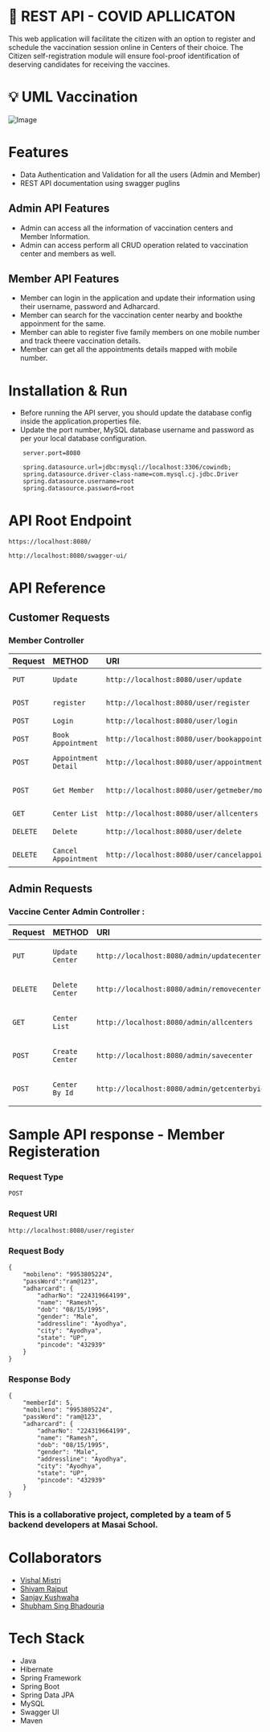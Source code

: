 # 🎯 REST API - COVID APLLICATON

This web application will facilitate the citizen with an option to register and schedule the vaccination session online in Centers of their choice. The Citizen self-registration module will ensure fool-proof identification of deserving candidates for receiving the vaccines.

# 💡 UML Vaccination

![Image](https://lucid.app/lucidchart/d73bbd70-cdfb-4443-8adc-61baa01d5c24/edit?invitationId=inv_ee83b80d-13ae-4cf2-a7ad-3c9b0770c8f0#.svg)

# Features

- Data Authentication and Validation for all the users (Admin and Member)
- REST API documentation using swagger puglins

## Admin API Features

- Admin can access all the information of vaccination centers and Member Information.
- Admin can access perform all CRUD operation related to vaccination center and members as well.

## Member API Features

- Member can login in the application and update their information using their username, password and Adharcard.
- Member can search for the vaccination center nearby and bookthe appoinment for the same.
- Member can able to register five family members on one mobile number and track theere vaccination details.
- Member can get all the appointments details mapped with mobile number.

# Installation & Run

- Before running the API server, you should update the database config inside the application.properties file.
- Update the port number, MySQL database username and password as per your local database configuration.

```
    server.port=8080

    spring.datasource.url=jdbc:mysql://localhost:3306/cowindb;
    spring.datasource.driver-class-name=com.mysql.cj.jdbc.Driver
    spring.datasource.username=root
    spring.datasource.password=root
```

# API Root Endpoint
```
https://localhost:8080/
```
```
http://localhost:8080/swagger-ui/
```
# API Reference

## Customer Requests

### Member Controller

| Request | METHOD     |  URI | Description                |
| :-------- | :------- | :----- | :------------------------- |
| `PUT` | `Update` | `http://localhost:8080/user/update` | Update existing user |
| `POST` | `register` | `http://localhost:8080/user/register` | Register new user |
| `POST` | `Login` | `http://localhost:8080/user/login` | User Login |
| `POST` | `Book Appointment` | `http://localhost:8080/user/bookappointment` | Book Appoinment |
| `POST` | `Appointment Detail` | `http://localhost:8080/user/appointmentdetails` | Appointment Detail |
| `POST` | `Get Member` | `http://localhost:8080/user/getmeber/mobile` | Get Member By Mobile Number |
| `GET` | `Center List` | `http://localhost:8080/user/allcenters` | Center List |
| `DELETE` | `Delete` | `http://localhost:8080/user/delete` | Delete existing user |
| `DELETE` | `Cancel Appointment` | `http://localhost:8080/user/cancelappointment` | Cancel Appoinment |

## Admin Requests

### Vaccine Center Admin Controller :

| Request | METHOD     |  URI | Description                |
| :-------- | :------- | :----- | :------------------------- |
| `PUT` | `Update Center` | `http://localhost:8080/admin/updatecenter` | Update Center Details |
| `DELETE` | `Delete Center` | `http://localhost:8080/admin/removecenter` | Remove Center Details |
| `GET` | `Center List` | `http://localhost:8080/admin/allcenters` | Get All center Details |
| `POST` | `Create Center` | `http://localhost:8080/admin/savecenter` | Save new center details |
| `POST` | `Center By Id` | `http://localhost:8080/admin/getcenterbyid` | Get Center details by center ID |


# Sample API response - Member Registeration

### Request Type
```
POST
```

### Request URI
```
http://localhost:8080/user/register
```

### Request Body
```
{
    "mobileno": "9953805224",
    "passWord":"ram@123",
    "adharcard": {
        "adharNo": "224319664199",
        "name": "Ramesh",
        "dob": "08/15/1995",
        "gender": "Male",
        "addressline": "Ayodhya",
        "city": "Ayodhya",
        "state": "UP",
        "pincode": "432939"
    }
}
```
### Response Body

```
{
    "memberId": 5,
    "mobileno": "9953805224",
    "passWord": "ram@123",
    "adharcard": {
        "adharNo": "224319664199",
        "name": "Ramesh",
        "dob": "08/15/1995",
        "gender": "Male",
        "addressline": "Ayodhya",
        "city": "Ayodhya",
        "state": "UP",
        "pincode": "432939"
    }
}

```

### This is a collaborative project, completed by a team of 5 backend developers at Masai School.

# Collaborators

- [Vishal Mistri](https://www.github.com/mistrivishal)
- [Shivam Rajput](https://www.github.com/CodingShivam)
- [Sanjay Kushwaha](https://www.github.com/kushites)
- [Shubham Sing Bhadouria](https://www.github.com/Shubhambhadouria)

# Tech Stack
- Java
- Hibernate
- Spring Framework
- Spring Boot
- Spring Data JPA
- MySQL
- Swagger UI
- Maven